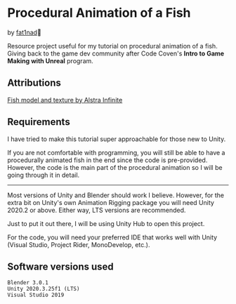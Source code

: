 # Procedural Animation of a Fish
by [fat1nad](https://github.com/fat1nad)🖤 

Resource project useful for my tutorial on procedural animation of a fish. Giving back to the game dev community after Code Coven's **Intro to Game Making with Unreal** program.

## Attributions
[Fish model and texture by Alstra Infinite](https://alstrainfinite.itch.io/fish)

## Requirements
I have tried to make this tutorial super approachable for those new to Unity. 

If you are not comfortable with programming, you will still be able to have a procedurally animated fish in the end since the code is pre-provided. However, the code is the main part of the procedural animation so I will be going through it in detail.
___

Most versions of Unity and Blender should work I believe. However, for the extra bit on Unity's own Animation Rigging package you will need Unity 2020.2 or above. Either way, LTS versions are recommended.

Just to put it out there, I will be using Unity Hub to open this project.

For the code, you will need your preferred IDE that works well with Unity (Visual Studio, Project Rider, MonoDevelop, etc.). 

## Software versions used

    Blender 3.0.1
    Unity 2020.3.25f1 (LTS)
    Visual Studio 2019
